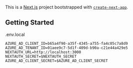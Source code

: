 This is a [Next.js](https://nextjs.org/) project bootstrapped with [`create-next-app`](https://github.com/vercel/next.js/tree/canary/packages/create-next-app).

## Getting Started

.env.local
```
AZURE_AD_CLIENT_ID=b65a4f90-a35f-4345-a755-fa4c05c7a8d9
AZURE_AD_TENANT_ID=01aee9c7-5d1f-409d-b90a-c21e44a429e5
NEXTAUTH_URL=http://localhost:3000
NEXTAUTH_SECRET=$NEXTAUTH_SECRET
AZURE_AD_CLIENT_SECRET=$AZURE_AD_CLIENT_SECRET
```